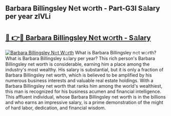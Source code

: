 ## Barbara Billingsley N𝚎t w𝚘rth - Part-G3l S𝚊lary per year zlVLi

# <h2><a href="http://gc18or5.nevu.top/?p=Barbara+Billingsley">🔗 👉🔴 Barbara Billingsley N𝚎t w𝚘rth - S𝚊lary</a></h2>

[![Barbara Billingsley N𝚎t W𝚘rth](https://i.imgur.com/Oavwk0R.jpeg)](http://gc18or5.nevu.top/?p=Barbara+Billingsley)
What is Barbara Billingsley n𝚎t w𝚘rth? What is Barbara Billingsley s𝚊lary per year?
This rich person's Barbara Billingsley net worth is considerable, earning him a place among the industry's most wealthy. His salary is substantial, but it is only a fraction of Barbara Billingsley net worth, which is believed to be amplified by his numerous business interests and valuable real estate holdings. With a Barbara Billingsley net worth that ranks him among the world's wealthiest, this man is recognized for his business acumen and financial intelligence. This affluent individual, whose Barbara Billingsley net worth is in the billions and who earns an impressive salary, is a prime demonstration of the might of hard labor, dedication, and financial wisdom.
